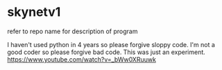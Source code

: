 # skynetv1
refer to repo name for description of program

I haven't used python in 4 years so please forgive sloppy code.
I'm not a good coder so please forgive bad code.
This was just an experiment.
https://www.youtube.com/watch?v=_bWw0XRuuwk
